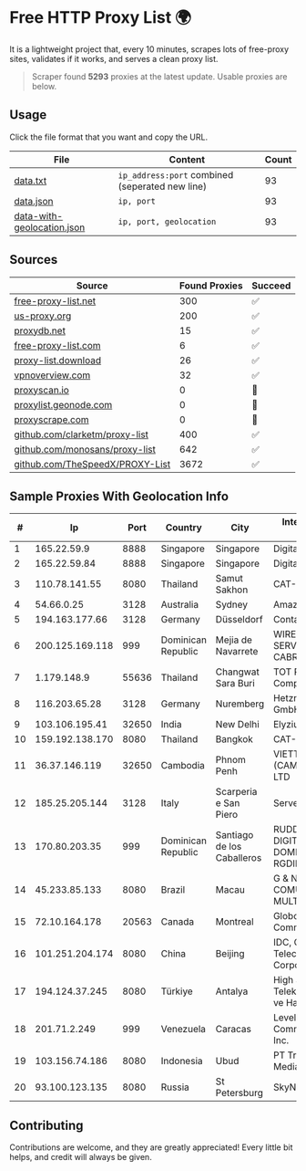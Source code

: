 
# Free HTTP Proxy List 🌍

It is a lightweight project that, every 10 minutes, scrapes lots of free-proxy sites, validates if it works, and serves a clean proxy list.


> Scraper found **5293** proxies at the latest update. Usable proxies are below.

## Usage

Click the file format that you want and copy the URL.


|File|Content|Count|
|----|-------|-----|
|[data.txt](https://raw.githubusercontent.com/themiralay/Proxy-List-World/master/data.txt)|`ip_address:port` combined (seperated new line)|93|
|[data.json](https://raw.githubusercontent.com/themiralay/Proxy-List-World/master/data.json)|`ip, port`|93|
|[data-with-geolocation.json](https://raw.githubusercontent.com/themiralay/Proxy-List-World/master/data-with-geolocation.json)|`ip, port, geolocation`|93|

## Sources

|Source|Found Proxies|Succeed|
|------|-------------|-------|
|[free-proxy-list.net](https://free-proxy-list.net)|300|✅|
|[us-proxy.org](https://www.us-proxy.org)|200|✅|
|[proxydb.net](http://proxydb.net)|15|✅|
|[free-proxy-list.com](https://free-proxy-list.com/?page=&port=&type%5B%5D=http&type%5B%5D=https&up_time=0&search=Search)|6|✅|
|[proxy-list.download](https://www.proxy-list.download/HTTP)|26|✅|
|[vpnoverview.com](https://vpnoverview.com/privacy/anonymous-browsing/free-proxy-servers)|32|✅|
|[proxyscan.io](https://www.proxyscan.io)|0|🚫|
|[proxylist.geonode.com](https://proxylist.geonode.com/api/proxy-list?limit=300&page=1&sort_by=lastChecked&sort_type=desc&protocols=http,https)|0|🚫|
|[proxyscrape.com](https://api.proxyscrape.com/v2/?request=displayproxies&protocol=http&timeout=10000&country=all&ssl=all&anonymity=all)|0|🚫|
|[github.com/clarketm/proxy-list](https://raw.githubusercontent.com/clarketm/proxy-list/master/proxy-list-raw.txt)|400|✅|
|[github.com/monosans/proxy-list](https://raw.githubusercontent.com/monosans/proxy-list/main/proxies/http.txt)|642|✅|
|[github.com/TheSpeedX/PROXY-List](https://raw.githubusercontent.com/TheSpeedX/PROXY-List/master/http.txt)|3672|✅|


## Sample Proxies With Geolocation Info

|#|Ip|Port|Country|City|Internet Service Provider|
|-|--|----|-------|----|-------------------------|
|1|165.22.59.9|8888|Singapore|Singapore|DigitalOcean, LLC|
|2|165.22.59.84|8888|Singapore|Singapore|DigitalOcean, LLC|
|3|110.78.141.55|8080|Thailand|Samut Sakhon|CAT-BB|
|4|54.66.0.25|3128|Australia|Sydney|Amazon.com, Inc.|
|5|194.163.177.66|3128|Germany|Düsseldorf|Contabo GmbH|
|6|200.125.169.118|999|Dominican Republic|Mejia de Navarrete|WIRELESS MULTI SERVICE VARGAS CABRERA, S. R. L|
|7|1.179.148.9|55636|Thailand|Changwat Sara Buri|TOT Public Company Limited|
|8|116.203.65.28|3128|Germany|Nuremberg|Hetzner Online GmbH|
|9|103.106.195.41|32650|India|New Delhi|Elyzium Consulting|
|10|159.192.138.170|8080|Thailand|Bangkok|CAT-BB|
|11|36.37.146.119|32650|Cambodia|Phnom Penh|VIETTEL (CAMBODIA) PTE., LTD|
|12|185.25.205.144|3128|Italy|Scarperia e San Piero|Servereasy Italy|
|13|170.80.203.35|999|Dominican Republic|Santiago de los Caballeros|RUDDY GONZALEZ DIGITAL MEDIA DOMINICANA, RGDIMAX, S.R.L|
|14|45.233.85.133|8080|Brazil|Macau|G & N SERVICOS DE COMUNICACAO E MULTIMIDIA LTDA|
|15|72.10.164.178|20563|Canada|Montreal|GloboTech Communications|
|16|101.251.204.174|8080|China|Beijing|IDC, China Telecommunications Corporation|
|17|194.124.37.245|8080|Türkiye|Antalya|High Speed Telekomunikasyon ve Hab. Hiz. Ltd. Sti.|
|18|201.71.2.249|999|Venezuela|Caracas|Level 3 Communications, Inc.|
|19|103.156.74.186|8080|Indonesia|Ubud|PT Trika Global Media|
|20|93.100.123.135|8080|Russia|St Petersburg|SkyNet LLC|



## Contributing

Contributions are welcome, and they are greatly appreciated! Every
little bit helps, and credit will always be given.

